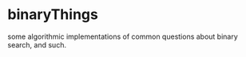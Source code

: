 # binaryThings
some algorithmic implementations of common questions about binary search, and such.   
